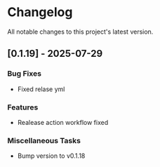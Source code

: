 # Changelog
All notable changes to this project's latest version.

## [0.1.19] - 2025-07-29

### Bug Fixes

- Fixed relase yml

### Features

- Realease action workflow fixed

### Miscellaneous Tasks

- Bump version to v0.1.18

<!-- generated by git-cliff -->
